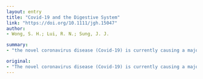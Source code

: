 ```yaml
---
layout: entry
title: "Covid-19 and the Digestive System"
link: "https://doi.org/10.1111/jgh.15047"
author:
- Wong, S. H.; Lui, R. N.; Sung, J. J.

summary:
- "the novel coronavirus disease (Covid-19) is currently causing a major pandemic. It is caused by the severe acute respiratory syndrome coronanavirus 2 (SARS-CoV-2), a member of the Betacorona virus genus. Patients typically present with fever and a respiratory illness. Some patients also report gastrointestinal symptoms such as diarrhoea, vomiting and abdominal pain."

original:
- "The novel coronavirus disease (Covid-19) is currently causing a major pandemic. It is caused by the severe acute respiratory syndrome coronavirus 2 (SARS-CoV-2), a member of the Betacoronavirus genus that also includes the SARS-CoV and Middle East Respiratory Syndrome Coronavirus (MERS-CoV). While patients typically present with fever and a respiratory illness, some patients also report gastrointestinal symptoms such as diarrhoea, vomiting and abdominal pain. Studies have identified the SARS-CoV-2 RNA in stool specimens of infected patients, and its viral receptor angiotensin converting enzyme 2 (ACE2) was found to be highly expressed in gastrointestinal epithelial cells. These suggest that SARS-CoV-2 can actively infect and replicate in the gastrointestinal tract. This has important implications to the disease management, transmission, and infection control. In this article, we review the important gastrointestinal aspects of the disease."
---
```


